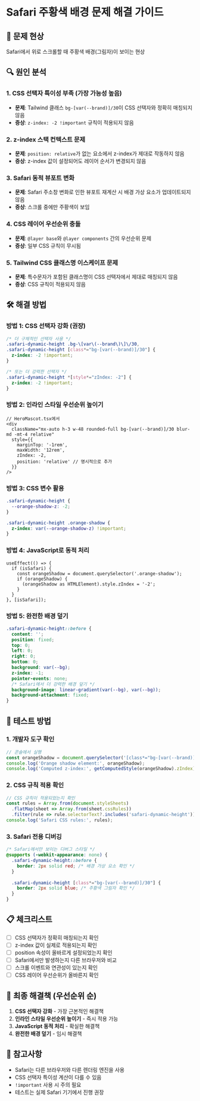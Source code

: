 # Safari 주황색 배경 문제 해결 가이드

## 🚨 문제 현상
Safari에서 위로 스크롤할 때 주황색 배경(그림자)이 보이는 현상

## 🔍 원인 분석

### 1. CSS 선택자 특이성 부족 (가장 가능성 높음)
- **문제**: Tailwind 클래스 `bg-[var(--brand)]/30`이 CSS 선택자와 정확히 매칭되지 않음
- **증상**: `z-index: -2 !important` 규칙이 적용되지 않음

### 2. z-index 스택 컨텍스트 문제
- **문제**: `position: relative`가 없는 요소에서 z-index가 제대로 작동하지 않음
- **증상**: z-index 값이 설정되어도 레이어 순서가 변경되지 않음

### 3. Safari 동적 뷰포트 변화
- **문제**: Safari 주소창 변화로 인한 뷰포트 재계산 시 배경 가상 요소가 업데이트되지 않음
- **증상**: 스크롤 중에만 주황색이 보임

### 4. CSS 레이어 우선순위 충돌
- **문제**: `@layer base`와 `@layer components` 간의 우선순위 문제
- **증상**: 일부 CSS 규칙이 무시됨

### 5. Tailwind CSS 클래스명 이스케이프 문제
- **문제**: 특수문자가 포함된 클래스명이 CSS 선택자에서 제대로 매칭되지 않음
- **증상**: CSS 규칙이 적용되지 않음

## 🛠️ 해결 방법

### 방법 1: CSS 선택자 강화 (권장)
```css
/* 더 구체적인 선택자 사용 */
.safari-dynamic-height .bg-\[var\(--brand\)\]\/30,
.safari-dynamic-height [class*="bg-[var(--brand)]/30"] {
  z-index: -2 !important;
}

/* 또는 더 강력한 선택자 */
.safari-dynamic-height *[style*="zIndex: -2"] {
  z-index: -2 !important;
}
```

### 방법 2: 인라인 스타일 우선순위 높이기
```tsx
// HeroMascot.tsx에서
<div 
  className="mx-auto h-3 w-48 rounded-full bg-[var(--brand)]/30 blur-md -mt-4 relative" 
  style={{
    marginTop: '-1rem',
    maxWidth: '12rem',
    zIndex: -2,
    position: 'relative' // 명시적으로 추가
  }}
/>
```

### 방법 3: CSS 변수 활용
```css
.safari-dynamic-height {
  --orange-shadow-z: -2;
}

.safari-dynamic-height .orange-shadow {
  z-index: var(--orange-shadow-z) !important;
}
```

### 방법 4: JavaScript로 동적 처리
```tsx
useEffect(() => {
  if (isSafari) {
    const orangeShadow = document.querySelector('.orange-shadow');
    if (orangeShadow) {
      (orangeShadow as HTMLElement).style.zIndex = '-2';
    }
  }
}, [isSafari]);
```

### 방법 5: 완전한 배경 덮기
```css
.safari-dynamic-height::before {
  content: '';
  position: fixed;
  top: 0;
  left: 0;
  right: 0;
  bottom: 0;
  background: var(--bg);
  z-index: -1;
  pointer-events: none;
  /* Safari에서 더 강력한 배경 덮기 */
  background-image: linear-gradient(var(--bg), var(--bg));
  background-attachment: fixed;
}
```

## 🧪 테스트 방법

### 1. 개발자 도구 확인
```javascript
// 콘솔에서 실행
const orangeShadow = document.querySelector('[class*="bg-[var(--brand)]/30"]');
console.log('Orange shadow element:', orangeShadow);
console.log('Computed z-index:', getComputedStyle(orangeShadow).zIndex);
```

### 2. CSS 규칙 적용 확인
```javascript
// CSS 규칙이 적용되었는지 확인
const rules = Array.from(document.styleSheets)
  .flatMap(sheet => Array.from(sheet.cssRules))
  .filter(rule => rule.selectorText?.includes('safari-dynamic-height'));
console.log('Safari CSS rules:', rules);
```

### 3. Safari 전용 디버깅
```css
/* Safari에서만 보이는 디버그 스타일 */
@supports (-webkit-appearance: none) {
  .safari-dynamic-height::before {
    border: 2px solid red; /* 배경 가상 요소 확인 */
  }
  
  .safari-dynamic-height [class*="bg-[var(--brand)]/30"] {
    border: 2px solid blue; /* 주황색 그림자 확인 */
  }
}
```

## 📋 체크리스트

- [ ] CSS 선택자가 정확히 매칭되는지 확인
- [ ] z-index 값이 실제로 적용되는지 확인
- [ ] position 속성이 올바르게 설정되었는지 확인
- [ ] Safari에서만 발생하는지 다른 브라우저와 비교
- [ ] 스크롤 이벤트와 연관성이 있는지 확인
- [ ] CSS 레이어 우선순위가 올바른지 확인

## 🚀 최종 해결책 (우선순위 순)

1. **CSS 선택자 강화** - 가장 근본적인 해결책
2. **인라인 스타일 우선순위 높이기** - 즉시 적용 가능
3. **JavaScript 동적 처리** - 확실한 해결책
4. **완전한 배경 덮기** - 임시 해결책

## 📝 참고사항

- Safari는 다른 브라우저와 다른 렌더링 엔진을 사용
- CSS 선택자 특이성 계산이 다를 수 있음
- `!important` 사용 시 주의 필요
- 테스트는 실제 Safari 기기에서 진행 권장
